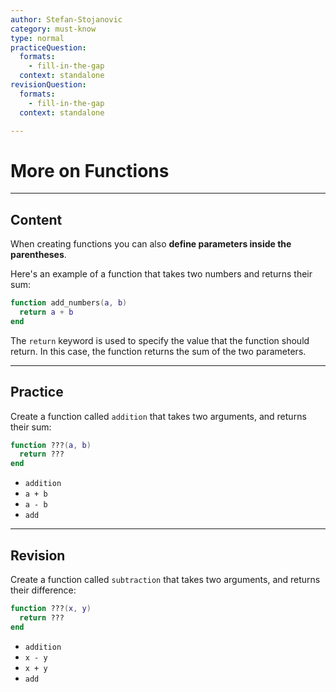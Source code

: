 ```yaml
---
author: Stefan-Stojanovic
category: must-know
type: normal
practiceQuestion:
  formats:
    - fill-in-the-gap
  context: standalone
revisionQuestion:
  formats:
    - fill-in-the-gap
  context: standalone

---
```


# More on Functions

---
## Content

When creating functions you can also **define parameters inside the parentheses**.

Here's an example of a function that takes two numbers and returns their sum:

```lua
function add_numbers(a, b)
  return a + b
end
```

The `return` keyword is used to specify the value that the function should return. In this case, the function returns the sum of the two parameters.

---
## Practice

Create a function called `addition` that takes two arguments, and returns their sum:
```lua
function ???(a, b)
  return ???
end
```

- `addition`
- `a + b`
- `a - b`
- `add`


---
## Revision

Create a function called `subtraction` that takes two arguments, and returns their difference:
```lua
function ???(x, y)
  return ???
end
```

- `addition`
- `x - y`
- `x + y`
- `add`